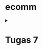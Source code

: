# ecomm

<details>
<summary> <h1> Tugas 7 </h1> </summary>

# Pertanyaan 1

## Jelaskan apa yang dimaksud dengan stateless widget dan stateful widget, dan jelaskan perbedaan dari keduanya.

_Stateless widget_ adalah tipe widget yang statik, _stateless widget_ tidak akan bisa di ganti atributnya jika sudah di _build_. _Stateful widget_ adalah tipe widget yang _mutable_ dan interaktif.

# Pertanyaan 2

## Sebutkan widget apa saja yang kamu gunakan pada proyek ini dan jelaskan fungsinya.

Saya menggunakan `MaterialApp` sebagai container utama, `Scaffold` untuk _layout_, `Column` untuk menata dalam bentuk kolom, `SnackBar` untuk menunjukkan _pop up_ saat tombol di-klik, `AppBar` untuk menunjukkan teks di bagian atas _viewport_, `Text` untuk menunjukkan teks, `ElevatedButton` untuk menyediakan tombol, dan `Center` untuk menengahkan widget lainnya.

# Pertanyaan 3

## Apa fungsi dari `setState()`? Jelaskan variabel apa saja yang dapat terdampak dengan fungsi tersebut.

`setState()` digunakan untuk mengubah state pada suatu `StatefulWidget`. Variabel yang ada dalam `StatefulWidget` tersebut dapat dimanipulasi oleh `setState()`.

# Pertanyaan 4

## Jelaskan perbedaan antara const dengan final.

`const` dan `final` dua-duanya merupakan _prefix_ yang membuat suatu elemen menjadi _immutable_. Bedanya adalah `const` ditetapkan saat _compile time_ sedangkan `final` ditetapkan saat _runtime_.

# Pertanyaan 5

## Jelaskan bagaimana cara kamu mengimplementasikan checklist-checklist di atas.

### Membuat sebuah program Flutter baru dengan tema E-Commerce yang sesuai dengan tugas-tugas sebelumnya.

Dengan menggunakan `flutter create` dan `flutter run`.

### Membuat tiga tombol sederhana dengan ikon dan teks

Menggunakan `ElevatedButton.icon` untuk membuat tombol dan teks sekaligus.

### Mengimplementasikan warna-warna yang berbeda untuk setiap tombol

Pada widget `ElevatedButton`, mengubah atribut `backgroundColor` untuk setiap tombol berbeda.

### Memunculkan Snackbar dengan tulisan

Dengan menggunakan kombinasi widget `ScaffoldMessenger` dan `SnackBar` dimana `ScaffoldMessenger` memanggil `ShowSnackBar` untuk memunculkan teks.

<summary> <h1> Tugas 8 </h1> </summary>

# Pertanyaan 1

## Apa kegunaan `const` di Flutter? Jelaskan apa keuntungan ketika menggunakan `const` pada kode Flutter. Kapan sebaiknya kita menggunakan `const`, dan kapan sebaiknya tidak digunakan?

`const` membuat suatu variabel menjadi tidak bisa diubah valuenya. `const` sebaiknya digunakan pada objek yang valuenya tidak akan berubah selama aplikasi berjalan, sebaliknya const jangan digunakan yang valuenya akan berubah saat aplikasi berjalan.

# Pertanyaan 2

## Jelaskan dan bandingkan penggunaan Column dan Row pada Flutter. Berikan contoh implementasi dari masing-masing layout widget ini!

`column` adalah widget yang mengatur tataan widget lain secara vertikal, sedangkan `row` mengatur tataan widget lain secara horizontal.

### Column

```dart
 body: Column(
          mainAxisAlignment: MainAxisAlignment.center,
          crossAxisAlignment: CrossAxisAlignment.center,
          children: [
            Text()
          ]
        )
```

### Row

```dart
body: Center(
          child: Row(
            mainAxisAlignment: MainAxisAlignment.center,
            crossAxisAlignment: CrossAxisAlignment.center,
            children: [
              Text()
            ]
          )

```

`mainAxisAlignment` mengatur tataan pada sumbu utama elemen (`row` secara horizontal, `column` secara vertikal), sedangkan `crossAxisAlignment` mengatur sumbu yang tegak lurus dengan sumbu utama.

# Pertanyaan 3

## Sebutkan apa saja elemen input yang kamu gunakan pada halaman form yang kamu buat pada tugas kali ini. Apakah terdapat elemen input Flutter lain yang tidak kamu gunakan pada tugas ini? Jelaskan!

Saya menggunakan `TextFormField` untuk mengambil input atribut item pada `nameController`, `amountController`, dan `descriptionController`. Untuk elemen input lain yang saya tidak gunakan ada `Checkbox`, `Radio`, `Switch`, `Slider`, `DropdownButton`, `DatePicker`, dan `TimePicker`.

# Pertanyaan 4

## Bagaimana cara kamu mengatur tema (theme) dalam aplikasi Flutter agar aplikasi yang dibuat konsisten? Apakah kamu mengimplementasikan tema pada aplikasi yang kamu buat?

Untuk mengatur tema dalam aplikasi Flutter agar konsisten, Saya menggunakan properti `theme` pada MaterialApp.

### Cuplikan kode

```dart
class MyApp extends StatelessWidget {
  @override
  Widget build(BuildContext context) {
    return MaterialApp(
      theme: ThemeData(
        primarySwatch: Colors.blue,
        buttonTheme: ButtonThemeData(
          buttonColor: Colors.blue,
          textTheme: ButtonTextTheme.primary,
        ),
      ),
      home: MainPage(),
    );
  }
}
```

Disini, widget `MaterialApp` mengatur elemen `theme` yang mengatur tema untuk `primarySwatch` dan `button`

# Pertanyaan 5

## Bagaimana cara kamu menangani navigasi dalam aplikasi dengan banyak halaman pada Flutter?

Untuk menangani navigasi dalam aplikasi dengan banyak halaman pada Flutter, saya menggunakan widget `Navigator` dan `MaterialPageRoute`. `Navigator` adalah widget yang mengelola tumpukan halaman supaya kita bisa maju dan mundur lewat berbagai halaman.